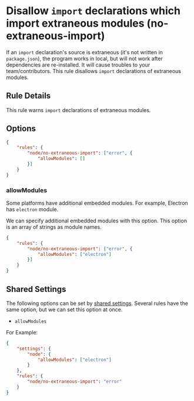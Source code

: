 # Disallow `import` declarations which import extraneous modules (no-extraneous-import)

If an `import` declaration's source is extraneous (it's not written in `package.json`), the program works in local, but will not work after dependencies are re-installed. It will cause troubles to your team/contributors.
This rule disallows `import` declarations of extraneous modules.

## Rule Details

This rule warns `import` declarations of extraneous modules.

## Options

```json
{
    "rules": {
        "node/no-extraneous-import": ["error", {
            "allowModules": []
        }]
    }
}
```

### allowModules

Some platforms have additional embedded modules.
For example, Electron has `electron` module.

We can specify additional embedded modules with this option.
This option is an array of strings as module names.

```json
{
    "rules": {
        "node/no-extraneous-import": ["error", {
            "allowModules": ["electron"]
        }]
    }
}
```

## Shared Settings

The following options can be set by [shared settings](http://eslint.org/docs/user-guide/configuring.html#adding-shared-settings).
Several rules have the same option, but we can set this option at once.

- `allowModules`

For Example:

```json
{
    "settings": {
        "node": {
            "allowModules": ["electron"]
        }
    },
    "rules": {
        "node/no-extraneous-import": "error"
    }
}
```
